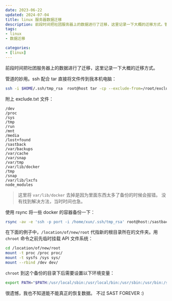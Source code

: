 ```yaml
---
date: 2023-06-22
updated: 2024-07-04
title: linux 服务器数据迁移
description: 前段时间把社团服务器上的数据进行了迁移，这里记录一下大概的迁移方式。管道的妙用。ssh 配合 tar 直接将文件传到我本机电脑：附上 exclude.txt 文件：
tags:
- linux
- 数据迁移

categories:
- [linux]
---
```


前段时间把社团服务器上的数据进行了迁移，这里记录一下大概的迁移方式。

管道的妙用。ssh 配合 tar 直接将文件传到我本机电脑：

```sh
ssh -i $HOME/.ssh/tmp_rsa  root@host tar -cp --exclude-from=/root/exclude.txt /  | pv -ptr | tar x -C /home/xun/Workspace/sastback
```

附上 exclude.txt 文件：

```
/dev
/proc
/sys
/tmp
/run
/mnt
/media
/lost+found
/sastback
/var/backups
/var/cache
/var/snap
/var/tmp
/var/lib/docker
/tmp
/snap
/var/lib/lxcfs
node_modules
```

> 这里将 `var/lib/docker` 去掉是因为里面东西太多了备份的时候会报错。
> 没有找到解决方法，当时时间也急。

使用 rsync 将一些 docker 的容器备份一下：

```sh
rsync -av -e 'ssh -p port -i /home/xun/.ssh/tmp_rsa' root@host:/sastback /home/xun/Workspace/docker_back
```

在下面的例子中，`/location/of/new/root` 代指新的根目录所在的文件夹。用 `chroot` 命令之前先临时挂载 API 文件系统：

```sh
cd /location/of/new/root
mount -t proc /proc proc/
mount -t sysfs /sys sys/
mount --rbind /dev dev/
```

`chroot` 到这个备份的目录下后需要设置以下环境变量：

```sh
export PATH="$PATH:/usr/local/sbin:/usr/local/bin:/usr/sbin:/usr/bin:/sbin:/bin"
```

很遗憾，我也不知道能不能真正的恢复数据。
不过
SAST FOREVER :)

